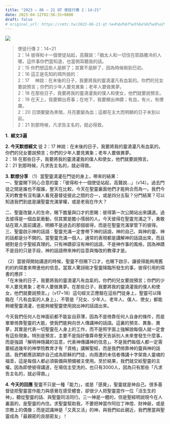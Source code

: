 ```yaml
---
title: "2023 – 06 – 21 QT 使徒行傳 2：14~21"
date: 2025-04-12T02:56:31+0800
draft: false
# original_url: https://cmtc.tw/2023-06-21-qt-%e4%bd%bf%e5%be%92%e8%a1%8c%e5%82%b3-2%ef%bc%9a1421
---
```


![](/images/qt.jpg)
> 使徒行傳 2：14\~21  
> 2：14 彼得和十一個使徒站起，高聲說：「猶太人和一切住在耶路撒冷的人哪，這件事你們當知道，也當側耳聽我的話。  
> 2：15 你們想這些人是醉了；其實不是醉了，因為時候剛到巳初。  
> 2：16 這正是先知約珥所說的：  
> 2：17 　神說：在末後的日子，我要將我的靈澆灌凡有血氣的。你們的兒女要說預言；你們的少年人要見異象；老年人要做異夢。  
> 2：18 在那些日子，我要將我的靈澆灌我的僕人和使女，他們就要說預言。  
> 2：19 在天上，我要顯出奇事；在地下，我要顯出神蹟；有血，有火，有煙霧。  
> 2：20 日頭要變為黑暗，月亮要變為血；這都在主大而明顯的日子未到以前。  
> 2：21 到那時候，凡求告主名的，就必得救。

**1.  經文3遍**

**2. 今天默想經文**
徒 2：17 神說：在末後的日子，我要將我的靈澆灌凡有血氣的。你們的兒女要說預言；你們的少年人要見異象；老年人要做異夢。  
2：18 在那些日子，我要將我的靈澆灌我的僕人和使女，他們就要說預言。  
2：21 到那時候，凡求告主名的，就必得救。

**3. 默想分享**
（1）當聖靈澆灌在門徒的身上，帶來的結果：  
一、聖靈賜下同心合意的靈：「彼得和十一個使徒站起，高聲說…」（v14）。過去門徒之間是誰也不服誰，整天在比較，今天在聖靈裏面他們才能夠合而為一。我們今天的教會有沒有讓人看見基督徒彼此之間的合一，或是四分五裂？分門結黨？可以知道我們到底是讓聖靈充滿掌權，或是老我在作大？

二、聖靈改變人的生命，賜下膽量與口才的恩賜：彼得第一次公開站出來講道。過去彼得是一個血氣衝動，但其實是膽小懦弱的人。今天彼得在聖靈充滿之下，勇敢站在眾人面前講道，明顯不是過去的那個彼得，而是在聖靈充滿掌管下的彼得。  
三、聖靈啟示神的話語：聖靈充滿一定會帶下神的話語，神的自己、與神的靈、神的話都是分不開的。當聖靈充滿一個人，通常的表現都是講解神的話語出來，而且絕對是合乎聖經真理的。只有神蹟卻沒有神的話語，不是神作事的風格，因為神蹟不是目的只是手段，神的話語帶來神的旨意與悔改的教導才是。

（2）當彼得開始講道的時候，聖靈不但賜下口才，也賜下啟示，讓彼得能夠用舊約的約珥書來帶進他的信息。當眾人驚訝剛才聖靈降臨所發生的事，彼得引用約珥書的應許：  
「在末後的日子，我要將我的靈澆灌凡有血氣的。你們的兒女要說預言；你們的少年人要見異象；老年人要做異夢。在那些日子，我要將我的靈澆灌我的僕人和使女，他們就要說預言。」（v17\~18）這句經文正應驗在這些門徒身上，聖靈可以降臨在「凡有血氣的人身上」，不管是「兒女、少年人、老年人、僕人、使女」都能夠被聖靈澆灌，也能夠被聖靈使用說出神的話語出來。

今天我們任何人在神面前都不能妄自菲薄，因為不是倚靠任何人自身的條件，而是單單倚靠聖靈的大能，使我們能夠向世人傳講神的話語。這裏的預言、異象、異夢，其實是代表一切聖靈在人身上的工作，而不是照字面上強解說每個人就一定會有這些現象。特別是預言，主要不是指好像算命整天告訴別人未來會發生什麼事，而是強調「解明神隱藏的旨意，代表神傳講神的信息」。不是我們每個人都一定需要經過幾年的神學院教育才有「資格」講解聖經，而是我們倚靠神的靈與神的話語，我們都應該期許自己成為耶穌的門徒，向周遭的未信者傳講十字架救人靈魂的福音，這是每個人都必須裝備與預備被主使用。至於結果，我們就交給聖靈的主權。因為即使彼得講道，在場信主受洗的，也只有3000人，因為只有那些「凡求告主名的，就必得救。」

**4. 今天的回應**
聖靈不只是一種「能力」，或是「感覺」，聖靈就是神自己。很多基督徒把聖靈當作能力與感覺在感受體會，卻很少人把聖靈當作一位「活生生的神」，聽從聖靈的話、與聖靈同活同行。三一神是一體的，但是聖經明說現今在人裏面的，是聖靈的內住。求聖靈幫助我，不要把神當作阿拉丁神燈、財神爺，或是宗教上的偶像；而是認識神是「又真又活」的神，與我們如此親近，我們應當與聖靈成為「最親密的良朋密友」！

